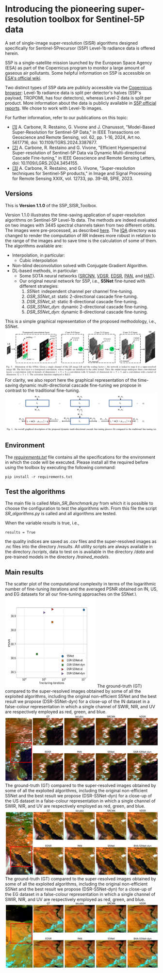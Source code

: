 # Introducing the pioneering super-resolution toolbox for Sentinel-5P data

A set of single-image super-resolution (SISR) algorithms designed specifically for Sentinel-5Precursor (S5P) Level-1b radiance data is offered herein.

S5P is a single-satellite mission launched by the European Space Agency (ESA) as part of the Copernicus program to monitor a large amount of gaseous air pollutants. Some helpful information on S5P is accessible on [ESA's official wiki](https://sentiwiki.copernicus.eu/web/s5p-mission). 

Two distinct types of S5P data are publicly accessible via the [Copernicus browser](https://browser.dataspace.copernicus.eu/?zoom=5&lat=50.16282&lng=20.78613&themeId=DEFAULT-THEME&visualizationUrl=U2FsdGVkX19w36SwRKT6qYfJpcRdRdP6X9Z8Cc7xpWPmL6BW1rnaazx1QB4tTcqiQ58clVWtTZih7gZABvqUZFPCvgWbJDDvyxY7AoIg%2BnNKuiMDflT7morMQZBHoJjg&datasetId=S2_L2A_CDAS&demSource3D=%22MAPZEN%22&cloudCoverage=30&dateMode=SINGLE): Level-1b radiance data is split per detector's halves (S5P's payload, TROPOMI, has four detectors), whereas Level-2 data is split per product. More information about the data is publicly available in [S5P official reports](https://sentiwiki.copernicus.eu/web/s5p-documents). We chose to work with Level-1b images.

For further information, refer to our publications on this topic:
* [[1]](https://ieeexplore.ieee.org/document/10499875?source=authoralert) A. Carbone, R. Restaino, G. Vivone and J. Chanussot, "Model-Based Super-Resolution for Sentinel-5P Data," in IEEE Transactions on Geoscience and Remote Sensing, vol. 62, pp. 1-16, 2024, Art no. 5617716, doi: 10.1109/TGRS.2024.3387877.
* [[2]](https://ieeexplore.ieee.org/document/10663750) A. Carbone, R. Restaino and G. Vivone, "Efficient Hyperspectral Super-resolution of Sentinel-5P Data via Dynamic Multi-directional Cascade Fine-tuning," in IEEE Geoscience and Remote Sensing Letters, doi: 10.1109/LGRS.2024.3454155.
* [[3]](https://www.spiedigitallibrary.org/conference-proceedings-of-spie/12733/1273306/Super-resolution-techniques-for-Sentinel-5Pproducts/10.1117/12.2684083.short#_=_) A. Carbone, R. Restaino, and G. Vivone, "Super-resolution techniques for Sentinel-5P products," in Image and Signal Processing for Remote Sensing XXIX, vol. 12733, pp. 39-48, SPIE, 2023.


## Versions
This is **Version 1.1.0** of the S5P_SISR_Toolbox.

Version 1.1.0 illustrates the time-saving application of super-resolution algorithms on Sentinel-5P Level-1b data. The methods are indeed evaluated on two images with 3445 spectral channels taken from two different orbits. The images were pre-processed, as described [here](/data). The [IQA](/scripts/IQA) directory was changed to render the computation of RR indexes more robust in relation to the range of the images and to save time is the calculation of some of them.
The algorithms available are:
  - Interpolation, in particular:
    + Cubic interpolation
  - Non-blind deconvolution solved with Conjugate Gradient Algorithm.
  - DL-based methods, in particular:
    + Some SOTA neural networks ([SRCNN](https://arxiv.org/abs/1501.00092), [VDSR](https://arxiv.org/abs/1511.04587), [EDSR](https://arxiv.org/abs/1707.02921), [PAN](https://arxiv.org/abs/2010.01073), and [HAT](https://arxiv.org/abs/2205.04437)).
    + Our original neural network for S5P, i.e., **S5Net** fine-tuned with different strategies:
      1. _S5Net_: independent channel per channel fine-tuning.
      2. _GSR_S5Net_st_: static 2-directional cascade fine-tuning.
      3. _DSR_S5Net_st_: static 8-directional cascade fine-tuning.
      4. _GSR_S5Net_dyn_: dynamic 2-directional cascade fine-tuning.
      5. _DSR_S5Net_dyn_: dynamic 8-directional cascade fine-tuning.

This is a simple graphical representation of the proposed methodology, i.e., S5Net.
![S5Net architecture](/figs/S5Net.jpeg)
For clarity, we also report here the graphical representation of the time-saving dynamic multi-directional cascade fine-tuning we propose in contrast to the traditional fine-tuning. 
![Fine-tunings](/figs/finetunings.png)

## Environment
The [_requirements.txt_](/requirements.txt) file contains all the specifications for the environment in which the code will be executed. Please install all the required before using the toolbox by executing the following command:

```
pip install -r requirements.txt
```

## Test the algorithms
The main file is called _Main_SR_Benchmark.py_ from which it is possible to choose the configuration to test the algorithms with. From this file the script _SR_algorithms.py_ is called and all algorithms are tested. 

When the variable _results_ is true, i.e.,
```
results = True
```
the quality indices are saved as .csv files and the super-resolved images as .nc files into the directory _/results_. All utility scripts are always available in the directory _/scripts_, data to test on is available in the directory _/data_ and pre-trained models in the directory _/trained_models_.

## Main results
The scatter plot of the computational complexity in terms of the logarithmic number of fine-tuning iterations and the averaged PSNR obtained on IN, US, and EG datasets for all our fine-tuning approaches on the S5Net.\\
<img src="/figs/complexity.png" width="300" height="300">
The ground-truth (GT) compared to the super-resolved images obtained by some of all the exploited algorithms, including the original non-efficient S5Net and the best result we propose (DSR-S5Net-dyn) for a close-up of the IN dataset in a false-colour representation in which a single channel of SWIR, NIR, and UV are respectively employed as red, green, and blue.
![IN](/figs/IN.PNG)
The ground-truth (GT) compared to the super-resolved images obtained by some of all the exploited algorithms, including the original non-efficient S5Net and the best result we propose (DSR-S5Net-dyn) for a close-up of the US dataset in a false-colour representation in which a single channel of SWIR, NIR, and UV are respectively employed as red, green, and blue.
![US](/figs/US.PNG)
The ground-truth (GT) compared to the super-resolved images obtained by some of all the exploited algorithms, including the original non-efficient S5Net and the best result we propose (DSR-S5Net-dyn) for a close-up of the EG dataset in a false-colour representation in which a single channel of SWIR, NIR, and UV are respectively employed as red, green, and blue.
![EG](/figs/EG.PNG)
